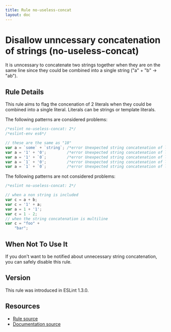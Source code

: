 ```yaml
---
title: Rule no-useless-concat
layout: doc
---
```

<!-- Note: No pull requests accepted for this file. See README.md in the root directory for details. -->
# Disallow unncessary concatenation of strings (no-useless-concat)

It is unncessary to concatenate two strings together when they are on the same line since they could be combined into a single string ("a" + "b" -> "ab").

## Rule Details

This rule aims to flag the concenation of 2 literals when they could be combined into a single literal. Literals can be strings or template literals.

The following patterns are considered problems:

```js
/*eslint no-useless-concat: 2*/
/*eslint-env es6*/

// these are the same as "10"
var a = `some` + `string`; /*error Unexpected string concatenation of literals.*/
var a = '1' + '0';         /*error Unexpected string concatenation of literals.*/
var a = '1' + `0`;         /*error Unexpected string concatenation of literals.*/
var a = `1` + '0';         /*error Unexpected string concatenation of literals.*/
var a = `1` + `0`;         /*error Unexpected string concatenation of literals.*/
```

The following patterns are not considered problems:

```js
/*eslint no-useless-concat: 2*/

// when a non string is included
var c = a + b;
var c = '1' + a;
var a = 1 + '1';
var c = 1 - 2;
// when the string concatenation is multiline
var c = "foo" +
    "bar";
```

## When Not To Use It

If you don't want to be notified about unnecessary string concatenation, you can safely disable this rule.

## Version

This rule was introduced in ESLint 1.3.0.

## Resources

* [Rule source](https://github.com/eslint/eslint/tree/master/lib/rules/no-useless-concat.js)
* [Documentation source](https://github.com/eslint/eslint/tree/master/docs/rules/no-useless-concat.md)
